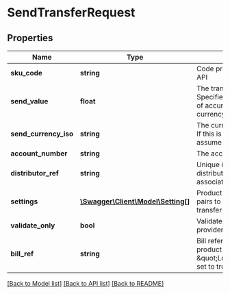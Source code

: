 # SendTransferRequest

## Properties
Name | Type | Description | Notes
------------ | ------------- | ------------- | -------------
**sku_code** | **string** | Code provided by GetProducts API | 
**send_value** | **float** | The transfer value to be sent. Specified to two decimal places of accuracy of the major currency unit, e.g. 3.17 USD. | 
**send_currency_iso** | **string** | The currency of the &#x60;SendValue&#x60;. If this is null or empty, we will assume distributor currency. | [optional] 
**account_number** | **string** | The account number to target | 
**distributor_ref** | **string** | Unique identifier in the distributor system to be associated with the transfer | 
**settings** | [**\Swagger\Client\Model\Setting[]**](Setting.md) | Product specific name/value pairs to be associated with the transfer request | [optional] 
**validate_only** | **bool** | Validate the request with the provider without doing a transfer | 
**bill_ref** | **string** | Bill reference. Required when product has \&quot;LookupBillsRequired\&quot; set to true. | [optional] 

[[Back to Model list]](../README.md#documentation-for-models) [[Back to API list]](../README.md#documentation-for-api-endpoints) [[Back to README]](../README.md)


